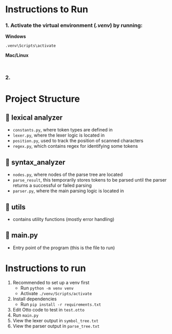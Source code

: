 # Instructions to Run

### 1. Activate the virtual environment (_.venv_) by running:

**Windows**

```
.venv\Scripts\activate
```

**Mac/Linux**

```


```

### 2.

# Project Structure

## 📂 lexical analyzer

- `constants.py`, where token types are defined in
- `lexer.py`, where the lexer logic is located in
- `position.py`, used to track the position of scanned characters
- `regex.py`, which contains regex for identifying some tokens

## 📂 syntax_analyzer

- `nodes.py`, where nodes of the parse tree are located
- `parse_result`, this temporarily stores tokens to be parsed until the parser returns a successful or failed parsing
- `parser.py`, where the main parsing logic is located in

## 📂 utils

- contains utility functions (mostly error handling)

## 📄 main.py

- Entry point of the program (this is the file to run)

# Instructions to run

1. Recommended to set up a venv first
   - Run `python -m venv venv`
   - Activate `./venv/Scripts/activate`
2. Install dependencies
   - Run `pip install -r requirements.txt`
3. Edit Otto code to test in `test.otto`
4. Run `main.py`
5. View the lexer output in `symbol_tree.txt`
6. View the parser output in `parse_tree.txt`
